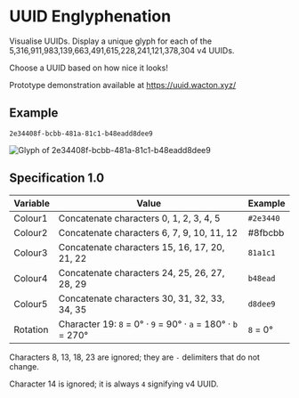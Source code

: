 # UUID Englyphenation
Visualise UUIDs. Display a unique glyph for each of the 5,316,911,983,139,663,491,615,228,241,121,378,304 v4 UUIDs.

Choose a UUID based on how nice it looks!

Prototype demonstration available at https://uuid.wacton.xyz/

## Example

`2e34408f-bcbb-481a-81c1-b48eadd8dee9`

![Glyph of 2e34408f-bcbb-481a-81c1-b48eadd8dee9](https://uuid.wacton.xyz/2e34408f-bcbb-481a-81c1-b48eadd8dee9)

## Specification 1.0

| Variable  | Value                                                        | Example  |
|-----------|--------------------------------------------------------------|----------|
| Colour1   | Concatenate characters 0, 1, 2, 3, 4, 5                      | `#2e3440` |
| Colour2   | Concatenate characters 6, 7, 9, 10, 11, 12                   | #8fbcbb | 
| Colour3   | Concatenate characters 15, 16, 17, 20, 21, 22                | `81a1c1` |
| Colour4   | Concatenate characters 24, 25, 26, 27, 28, 29                | `b48ead` |
| Colour5   | Concatenate characters 30, 31, 32, 33, 34, 35                | `d8dee9` |
| Rotation  | Character 19: `8` = 0° · `9` = 90° · `a` = 180° · `b` = 270° | `8` = 0° |

Characters 8, 13, 18, 23 are ignored; they are `-` delimiters that do not change.

Character 14 is ignored; it is always `4` signifying v4 UUID.

